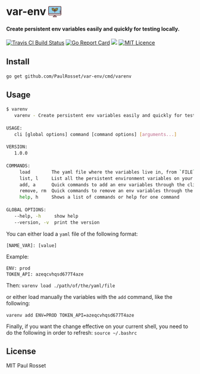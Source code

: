 # var-env <img src="computer.png" alt="Logo" height="35" align="top" />

#### Create persistent env variables easily and quickly for testing locally.

[![Travis CI Build Status](https://travis-ci.org/PaulRosset/var-env.svg?branch=master)](https://travis-ci.org/PaulRosset/var-env)
[![Go Report Card](https://goreportcard.com/badge/github.com/PaulRosset/var-env)](https://goreportcard.com/report/github.com/PaulRosset/var-env)
[![](https://cover.run/go/github.com/PaulRosset/var-env.svg)](https://cover.run/go/github.com/PaulRosset/var-env)
[![MIT Licence](https://badges.frapsoft.com/os/mit/mit.svg?v=103)](https://opensource.org/licenses/mit-license.php)

## Install

`go get github.com/PaulRosset/var-env/cmd/varenv`

## Usage

```sh
$ varenv
   varenv - Create persistent env variables easily and quickly for testing locally.

USAGE:
   cli [global options] command [command options] [arguments...]

VERSION:
   1.0.0

COMMANDS:
     load        The yaml file where the variables live in, from `FILE`
     list, l     List all the persistent environment variables on your computer.
     add, a      Quick commands to add an env variables through the cli interface
     remove, rm  Quick commands to remove an env variables through the cli interface
     help, h     Shows a list of commands or help for one command

GLOBAL OPTIONS:
   --help, -h     show help
   --version, -v  print the version
```

You can either load a `yaml` file of the following format:

```
[NAME_VAR]: [value]
```

Example:

```
ENV: prod
TOKEN_API: azeqcvhqsd677T4aze
```

Then:
`varenv load ./path/of/the/yaml/file`

or either load manually the variables with the `add` command, like the following:

`varenv add ENV=PROD TOKEN_API=azeqcvhqsd677T4aze`

Finally, if you want the change effective on your current shell, you need to do the following in order to refresh: `source ~/.bashrc`

## License

MIT Paul Rosset
